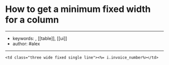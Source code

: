 # How to get a minimum fixed width for a column
---
- keywords: , [[table]], [[ui]]
- author: #alex
--- 
`<td class="three wide fixed single line"><%= i.invoice_number%></td>`